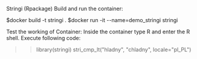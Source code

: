 Stringi (Rpackage)
Build and run the container:

$docker build -t stringi .
$docker run -it --name=demo_stringi stringi

Test the working of Container:
Inside the container type R and enter the R shell. Execute following code:

>> library(stringi)
>> stri_cmp_lt("hladny", "chladny", locale="pl_PL")

